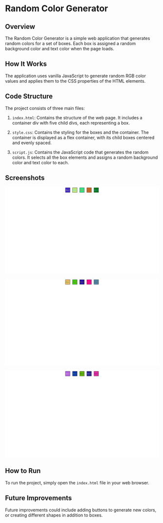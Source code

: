 # Random Color Generator

## Overview
The Random Color Generator is a simple web application that generates random colors for a set of boxes. Each box is assigned a random background color and text color when the page loads.

## How It Works
The application uses vanilla JavaScript to generate random RGB color values and applies them to the CSS properties of the HTML elements.

## Code Structure
The project consists of three main files:

1. `index.html`: Contains the structure of the web page. It includes a container div with five child divs, each representing a box.

2. `style.css`: Contains the styling for the boxes and the container. The container is displayed as a flex container, with its child boxes centered and evenly spaced.

3. `script.js`: Contains the JavaScript code that generates the random colors. It selects all the box elements and assigns a random background color and text color to each.

## Screenshots
![Screenshot 1](screenshot_1.png)

![Screenshot 2](screenshot_2.png)

![Screenshot 3](screenshot_3.png)

## How to Run
To run the project, simply open the `index.html` file in your web browser.

## Future Improvements
Future improvements could include adding buttons to generate new colors, or creating different shapes in addition to boxes.